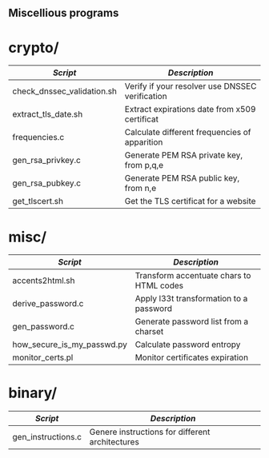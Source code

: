 Miscellious programs
----

# crypto/

| _Script_                                | _Description_                                            |
|-----------------------------------------|----------------------------------------------------------|
| check_dnssec_validation.sh              | Verify if your resolver use DNSSEC verification          |
| extract_tls_date.sh                     | Extract expirations date from x509 certificat            |
| frequencies.c                           | Calculate different frequencies of apparition            |
| gen_rsa_privkey.c                       | Generate PEM RSA private key, from p,q,e                 |
| gen_rsa_pubkey.c                        | Generate PEM RSA public key, from n,e                    |
| get_tlscert.sh                          | Get the TLS certificat for a website                     |

# misc/

| _Script_                                | _Description_                                            |
|-----------------------------------------|----------------------------------------------------------|
| accents2html.sh                         | Transform accentuate chars to HTML codes                 |
| derive_password.c                       | Apply l33t transformation to a password                  |
| gen_password.c                          | Generate password list from a charset                    |
| how_secure_is_my_passwd.py              | Calculate password entropy                               |
| monitor_certs.pl                        | Monitor certificates expiration                          |

# binary/

| _Script_                                | _Description_                                            |
|-----------------------------------------|----------------------------------------------------------|
| gen_instructions.c                      | Genere instructions for different architectures          |
